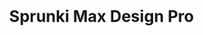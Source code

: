 ---
slug: sprunki-max-design-pro-1895
title: Sprunki Max Design Pro
description: "Sprunki Max Design Pro is an exciting online game. Play for free directly in your browser!"
icon: /images/popular_mods/Sprunki Max Design Pro.png
url: https://scratch.mit.edu/projects/1083654806/embed
previewImage: /images/popular_mods/Sprunki Max Design Pro.png
type: popular mods

# SEO配置
seo:
  title: "Sprunki Max Design Pro - Play Free Online Game | Fun Browser Games"
  description: "Sprunki Max Design Pro - Play this fun online game for free in your browser. No download required!"
  ogImage: "/images/popular_mods/Sprunki Max Design Pro.png"
  keywords: "sprunki-max-design-pro-1895, online game, browser game, free game, popular mods game, play online"

videoUrls:
  - https://www.youtube.com/embed/example1
  - https://www.youtube.com/embed/example2

whyPlay:
  title: "Why Play Sprunki Max Design Pro?"
  items:
    - "Immersive Gameplay: Sprunki Max Design Pro offers an engaging and immersive gaming experience that will keep you entertained for hours"
    - "Challenging Levels: Test your skills with increasingly difficult challenges and obstacles"
    - "Beautiful Graphics: Enjoy stunning visuals and smooth animations that bring the game world to life"
    - "Regular Updates: New content and features are added regularly to keep the game fresh and exciting"
    - "Free to Play: Experience all the fun without spending a penny"
    - "Community Features: Connect with other players, share strategies, and compete for high scores"
    - "Cross-Platform: Play on any device with a web browser, no downloads required"

features:
  title: "Key Features of Sprunki Max Design Pro"
  image: "/images/popular_mods/Sprunki Max Design Pro.png"
  items:
    - "Intuitive Controls: Easy to learn controls make Sprunki Max Design Pro accessible for players of all skill levels"
    - "Multiple Game Modes: Enjoy various gameplay options that provide different challenges and experiences"
    - "Character Customization: Personalize your gaming experience with unique characters and items"
    - "Achievement System: Complete special tasks to earn rewards and recognition"
    - "Leaderboards: Compete with players worldwide and see who can achieve the highest scores"

characteristics:
  title: "Game Characteristics"
  image: "/images/popular_mods/Sprunki Max Design Pro.png"
  items:
    - "Genre: Popular mods game with elements of strategy and skill"
    - "Difficulty: Suitable for both casual gamers and those seeking a challenge"
    - "Play Time: Quick sessions or extended gameplay, depending on your preference"
    - "Art Style: Vibrant and engaging visuals that enhance the gaming experience"
    - "Sound Design: Immersive audio that complements the gameplay perfectly"

info: "Sprunki Max Design Pro is an exciting online game that offers players a unique and engaging gaming experience. With its intuitive controls, stunning visuals, and challenging gameplay, Sprunki Max Design Pro provides hours of entertainment for players of all ages and skill levels. Whether you're looking for a quick gaming session during a break or an extended play session, Sprunki Max Design Pro delivers an immersive experience that will keep you coming back for more. The game features multiple levels of increasing difficulty, ensuring that players are constantly challenged as they progress. With regular updates adding new content and features, Sprunki Max Design Pro remains fresh and exciting, providing endless entertainment options for its growing community of players."

howToPlayIntro: "Welcome to Sprunki Max Design Pro! This guide will walk you through the basics and help you master the game. Whether you're a beginner or looking to improve your skills, these tips and instructions will enhance your gaming experience."

howToPlaySteps:
  - title: "Getting Started"
    description: "Begin your Sprunki Max Design Pro adventure by familiarizing yourself with the controls. Use your keyboard or mouse to navigate through the game interface. The tutorial will guide you through the basic mechanics and help you understand the objectives."
  - title: "Understanding the Objectives"
    description: "In Sprunki Max Design Pro, your main goal is to progress through levels by completing specific objectives. Each level presents unique challenges that require different strategies and approaches."
  - title: "Mastering the Controls"
    description: "Practice using the controls to improve your precision and reaction time. Sprunki Max Design Pro requires quick reflexes and strategic thinking to overcome obstacles and defeat opponents."
  - title: "Utilizing Power-ups"
    description: "Collect power-ups throughout the game to enhance your abilities and overcome difficult challenges. Each power-up offers unique advantages that can be crucial for success."
  - title: "Developing Strategies"
    description: "As you progress in Sprunki Max Design Pro, develop effective strategies for different scenarios. Analyze patterns, anticipate challenges, and adapt your approach to maximize your performance."

faq:
  title: "Frequently Asked Questions about Sprunki Max Design Pro"
  items:
    - question: "Is Sprunki Max Design Pro free to play?"
      answer: "Yes, Sprunki Max Design Pro is completely free to play directly in your web browser. No downloads or purchases are required to enjoy the full game experience."
    - question: "Can I play Sprunki Max Design Pro on mobile devices?"
      answer: "Yes, Sprunki Max Design Pro is optimized for both desktop and mobile play. You can enjoy the game on any device with a web browser and internet connection."
    - question: "Are there any in-game purchases?"
      answer: "While Sprunki Max Design Pro is free to play, there may be optional in-game purchases available for cosmetic items or additional features that don't affect core gameplay."
    - question: "How often is Sprunki Max Design Pro updated?"
      answer: "The developers regularly update Sprunki Max Design Pro with new content, features, and improvements based on player feedback and game performance."
    - question: "Can I play Sprunki Max Design Pro offline?"
      answer: "Currently, Sprunki Max Design Pro requires an internet connection to play as it's a browser-based online game."
    - question: "Is Sprunki Max Design Pro suitable for children?"
      answer: "Yes, Sprunki Max Design Pro is designed to be family-friendly and suitable for players of all ages."
    - question: "How do I report bugs or issues?"
      answer: "If you encounter any problems while playing Sprunki Max Design Pro, you can report them through the game's support page or contact the developers directly through their website."
    - question: "Still Have Questions?"
      answer: "If you have additional questions about Sprunki Max Design Pro that aren't covered in this FAQ, please visit our support center or contact our customer service team for assistance."
---